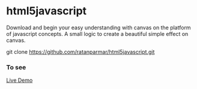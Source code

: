 # html5javascript



Download and begin your easy understanding with canvas on the platform of javascript concepts.
A small logic to create a beautiful simple effect on canvas.


git clone https://github.com/ratanparmar/html5javascript.git

### To see
 
[Live Demo](http://ratanparmar.github.io/html5javascript)


